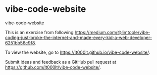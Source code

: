 # vibe-code-website
vibe-code-website

This is an exercise from following https://medium.com/@limtoole/vibe-coding-just-broke-the-internet-and-made-every-kid-a-web-developer-6251bb56c9f8.

To view the website, go to https://lt000lt.github.io/vibe-code-website/.

Submit ideas and feedback as a GitHub pull request at https://github.com/lt000lt/vibe-code-website/.
